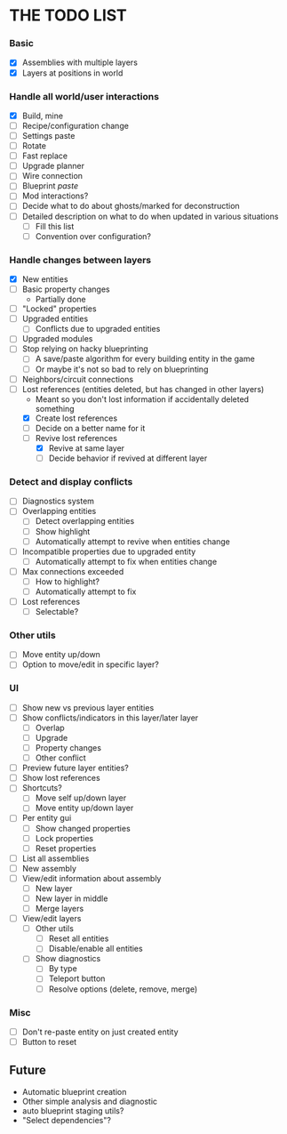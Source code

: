 # THE TODO LIST

### Basic

- [x] Assemblies with multiple layers
- [x] Layers at positions in world

### Handle all world/user interactions

- [x] Build, mine
- [ ] Recipe/configuration change
- [ ] Settings paste
- [ ] Rotate
- [ ] Fast replace
- [ ] Upgrade planner
- [ ] Wire connection
- [ ] Blueprint _paste_
- [ ] Mod interactions?
- [ ] Decide what to do about ghosts/marked for deconstruction
- [ ] Detailed description on what to do when updated in various situations
  - [ ] Fill this list
  - [ ] Convention over configuration?

### Handle changes between layers

- [x] New entities
- [ ] Basic property changes
  - Partially done
- [ ] "Locked" properties
- [ ] Upgraded entities
  - [ ] Conflicts due to upgraded entities
- [ ] Upgraded modules
- [ ] Stop relying on hacky blueprinting
  - [ ] A save/paste algorithm for every building entity in the game
  - [ ] Or maybe it's not so bad to rely on blueprinting
- [ ] Neighbors/circuit connections
- [ ] Lost references (entities deleted, but has changed in other layers)
  - Meant so you don't lost information if accidentally deleted something
  - [x] Create lost references
  - [ ] Decide on a better name for it
  - [ ] Revive lost references
    - [x] Revive at same layer
    - [ ] Decide behavior if revived at different layer

### Detect and display conflicts

- [ ] Diagnostics system
- [ ] Overlapping entities
  - [ ] Detect overlapping entities
  - [ ] Show highlight
  - [ ] Automatically attempt to revive when entities change
- [ ] Incompatible properties due to upgraded entity
  - [ ] Automatically attempt to fix when entities change
- [ ] Max connections exceeded
  - [ ] How to highlight?
  - [ ] Automatically attempt to fix
- [ ] Lost references
  - [ ] Selectable?

### Other utils

- [ ] Move entity up/down
- [ ] Option to move/edit in specific layer?

### UI

- [ ] Show new vs previous layer entities
- [ ] Show conflicts/indicators in this layer/later layer
  - [ ] Overlap
  - [ ] Upgrade
  - [ ] Property changes
  - [ ] Other conflict
- [ ] Preview future layer entities?
- [ ] Show lost references
- [ ] Shortcuts?
  - [ ] Move self up/down layer
  - [ ] Move entity up/down layer
- [ ] Per entity gui
  - [ ] Show changed properties
  - [ ] Lock properties
  - [ ] Reset properties
- [ ] List all assemblies
- [ ] New assembly
- [ ] View/edit information about assembly
  - [ ] New layer
  - [ ] New layer in middle
  - [ ] Merge layers
- [ ] View/edit layers
  - [ ] Other utils
    - [ ] Reset all entities
    - [ ] Disable/enable all entities
  - [ ] Show diagnostics
    - [ ] By type
    - [ ] Teleport button
    - [ ] Resolve options (delete, remove, merge)

### Misc

- [ ] Don't re-paste entity on just created entity
- [ ] Button to reset

## Future

- Automatic blueprint creation
- Other simple analysis and diagnostic
- auto blueprint staging utils?
- "Select dependencies"?
